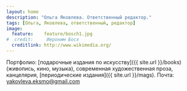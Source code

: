 ```yaml
---
layout: home
description: "Ольга Яковлева. Ответственный редактор."
tags: [Ольга, Яковлева, ответственный, редактор]
image:
  feature:    feature/bosch1.jpg
#  credit:     Иероним Босх
  creditlink: http://www.wikimedia.org/
---
```


Портфолио: [подарочные издания по искусству]({{ site.url }}/books)
(живопись, кино, музыка), современная художественная проза, канцелярия,
[периодические издания]({{ site.url }}/mags). Почта: yakovleva.eksmo@gmail.com
